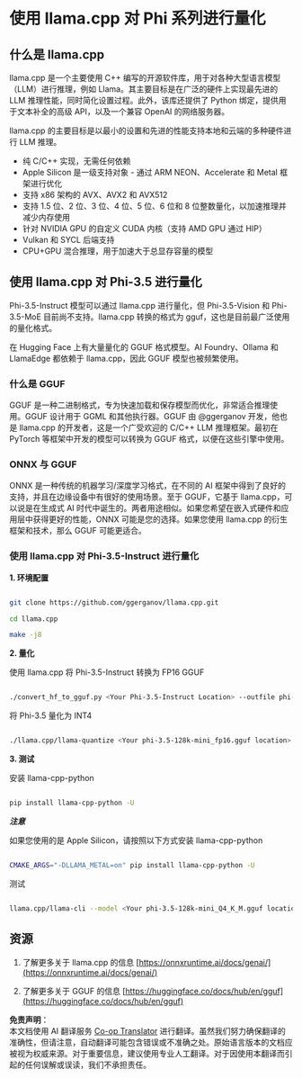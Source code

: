 <!--
CO_OP_TRANSLATOR_METADATA:
{
  "original_hash": "2a7aaeb42235207ba74581473b305581",
  "translation_date": "2025-04-03T07:04:43+00:00",
  "source_file": "md\\01.Introduction\\04\\UsingLlamacppQuantifyingPhi.md",
  "language_code": "zh"
}
-->
# **使用 llama.cpp 对 Phi 系列进行量化**

## **什么是 llama.cpp**

llama.cpp 是一个主要使用 C++ 编写的开源软件库，用于对各种大型语言模型（LLM）进行推理，例如 Llama。其主要目标是在广泛的硬件上实现最先进的 LLM 推理性能，同时简化设置过程。此外，该库还提供了 Python 绑定，提供用于文本补全的高级 API，以及一个兼容 OpenAI 的网络服务器。

llama.cpp 的主要目标是以最小的设置和先进的性能支持本地和云端的多种硬件进行 LLM 推理。

- 纯 C/C++ 实现，无需任何依赖
- Apple Silicon 是一级支持对象 - 通过 ARM NEON、Accelerate 和 Metal 框架进行优化
- 支持 x86 架构的 AVX、AVX2 和 AVX512
- 支持 1.5 位、2 位、3 位、4 位、5 位、6 位和 8 位整数量化，以加速推理并减少内存使用
- 针对 NVIDIA GPU 的自定义 CUDA 内核（支持 AMD GPU 通过 HIP）
- Vulkan 和 SYCL 后端支持
- CPU+GPU 混合推理，用于加速大于总显存容量的模型

## **使用 llama.cpp 对 Phi-3.5 进行量化**

Phi-3.5-Instruct 模型可以通过 llama.cpp 进行量化，但 Phi-3.5-Vision 和 Phi-3.5-MoE 目前尚不支持。llama.cpp 转换的格式为 gguf，这也是目前最广泛使用的量化格式。

在 Hugging Face 上有大量量化的 GGUF 格式模型。AI Foundry、Ollama 和 LlamaEdge 都依赖于 llama.cpp，因此 GGUF 模型也被频繁使用。

### **什么是 GGUF**

GGUF 是一种二进制格式，专为快速加载和保存模型而优化，非常适合推理使用。GGUF 设计用于 GGML 和其他执行器。GGUF 由 @ggerganov 开发，他也是 llama.cpp 的开发者，这是一个广受欢迎的 C/C++ LLM 推理框架。最初在 PyTorch 等框架中开发的模型可以转换为 GGUF 格式，以便在这些引擎中使用。

### **ONNX 与 GGUF**

ONNX 是一种传统的机器学习/深度学习格式，在不同的 AI 框架中得到了良好的支持，并且在边缘设备中有很好的使用场景。至于 GGUF，它基于 llama.cpp，可以说是在生成式 AI 时代中诞生的。两者用途相似。如果您希望在嵌入式硬件和应用层中获得更好的性能，ONNX 可能是您的选择。如果您使用 llama.cpp 的衍生框架和技术，那么 GGUF 可能更适合。

### **使用 llama.cpp 对 Phi-3.5-Instruct 进行量化**

**1. 环境配置**

```bash

git clone https://github.com/ggerganov/llama.cpp.git

cd llama.cpp

make -j8

```

**2. 量化**

使用 llama.cpp 将 Phi-3.5-Instruct 转换为 FP16 GGUF

```bash

./convert_hf_to_gguf.py <Your Phi-3.5-Instruct Location> --outfile phi-3.5-128k-mini_fp16.gguf

```

将 Phi-3.5 量化为 INT4

```bash

./llama.cpp/llama-quantize <Your phi-3.5-128k-mini_fp16.gguf location> ./gguf/phi-3.5-128k-mini_Q4_K_M.gguf Q4_K_M

```

**3. 测试**

安装 llama-cpp-python

```bash

pip install llama-cpp-python -U

```

***注意***

如果您使用的是 Apple Silicon，请按照以下方式安装 llama-cpp-python

```bash

CMAKE_ARGS="-DLLAMA_METAL=on" pip install llama-cpp-python -U

```

测试

```bash

llama.cpp/llama-cli --model <Your phi-3.5-128k-mini_Q4_K_M.gguf location> --prompt "<|user|>\nCan you introduce .NET<|end|>\n<|assistant|>\n"  --gpu-layers 10

```

## **资源**

1. 了解更多关于 llama.cpp 的信息 [https://onnxruntime.ai/docs/genai/](https://onnxruntime.ai/docs/genai/)

2. 了解更多关于 GGUF 的信息 [https://huggingface.co/docs/hub/en/gguf](https://huggingface.co/docs/hub/en/gguf)

**免责声明**：  
本文档使用 AI 翻译服务 [Co-op Translator](https://github.com/Azure/co-op-translator) 进行翻译。虽然我们努力确保翻译的准确性，但请注意，自动翻译可能包含错误或不准确之处。原始语言版本的文档应被视为权威来源。对于重要信息，建议使用专业人工翻译。对于因使用本翻译而引起的任何误解或误读，我们不承担责任。